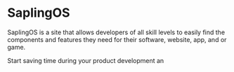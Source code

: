 # SaplingOS
SaplingOS is a site that allows developers of all skill levels to easily find the components and features they need for their software, website, app, and or game.

Start saving time during your product development an
